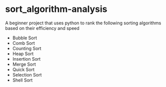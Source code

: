 # sort_algorithm-analysis
A beginner project that uses python to rank the following sorting algorithms based on their efficiency and speed
 - Bubble Sort
 - Comb Sort
 - Counting Sort
 - Heap Sort
 - Insertion Sort
 - Merge Sort
 - Quick Sort
 - Selection Sort
 - Shell Sort
